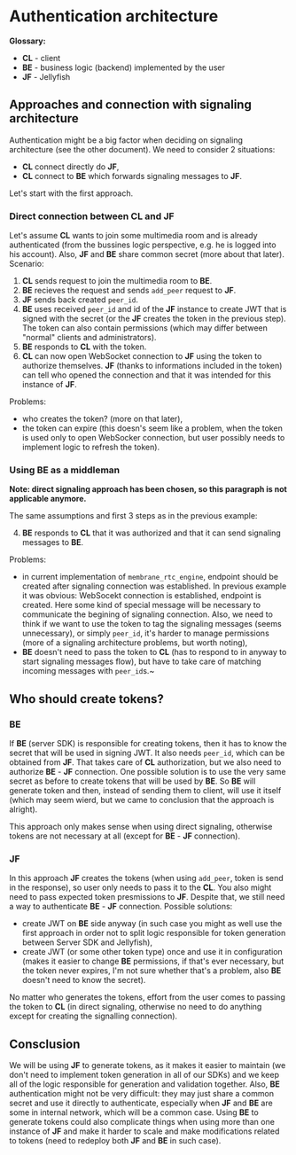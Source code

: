 # Authentication architecture

**Glossary:**

- **CL** - client
- **BE** - business logic (backend) implemented by the user
- **JF** - Jellyfish

## Approaches and connection with signaling architecture

Authentication might be a big factor when deciding on signaling architecture (see the other document). We need to consider 2 situations:

- **CL** connect directly do **JF**,
- **CL** connect to **BE** which forwards signaling messages to **JF**.

Let's start with the first approach.

### Direct connection between **CL** and **JF**

Let's assume **CL** wants to join some multimedia room and is already authenticated (from the bussines logic perspective, e.g. he is logged into his account).
Also, **JF** and **BE** share common secret (more about that later).
Scenario:

1) **CL** sends request to join the multimedia room to **BE**.
2) **BE** recieves the request and sends `add_peer` request to **JF**.
3) **JF** sends back created `peer_id`.
4) **BE** uses received `peer_id` and id of the **JF** instance to create JWT that is signed with the secret (or the **JF** creates the token in the previous step).
The token can also contain permissions (which may differ between "normal" clients and administrators).
5) **BE** responds to **CL** with the token.
6) **CL** can now open WebSocket connection to **JF** using the token to authorize themselves. **JF** (thanks to informations included in the token)
can tell who opened the connection and that it was intended for this instance of **JF**.

Problems:

- who creates the token? (more on that later),
- the token can expire (this doesn's seem like a problem, when the token is used only to open WebSocker connection, but user possibly needs to implement logic to refresh the token).

### Using **BE** as a middleman

**Note: direct signaling approach has been chosen, so this paragraph is not applicable anymore.**

The same assumptions and first 3 steps as in the previous example:

4) **BE** responds to **CL** that it was authorized and that it can send signaling messages to **BE**.

Problems:

- in current implementation of `membrane_rtc_engine`, endpoint should be created after signaling connection was established. In previous example it was obvious:
WebSocekt connection is established, endpoint is created. Here some kind of special message will be necessary to communicate the begining of signaling connection. Also, we need
to think if we want to use the token to tag the signaling messages (seems unnecessary), or simply `peer_id`, it's harder to manage permissions
(more of a signaling architecture problems, but worth noting),
- **BE** doesn't need to pass the token to **CL** (has to respond to in anyway to start signaling messages flow), but have to take care of matching incoming messages with `peer_id`s.~

## Who should create tokens?

### **BE**

If **BE** (server SDK) is responsible for creating tokens, then it has to know the secret that will be used in signing JWT. It also needs `peer_id`, which can be obtained from **JF**. That takes care of **CL** authorization, but we also need to authorize **BE** - **JF** connection. One possible solution is to use the very same secret as before to create tokens that will be used by **BE**. So **BE** will generate token and then, instead of sending them to client, will use it itself (which may seem wierd, but we came to conclusion that the approach is alright).

This approach only makes sense when using direct signaling, otherwise tokens are not necessary at all (except for **BE** - **JF** connection).

### **JF**

In this approach **JF** creates the tokens (when using `add_peer`, token is send in the response), so user only needs to pass it to the **CL**.
You also might need to pass expected token presmissions to **JF**.
Despite that, we still need a way to authenticate **BE** - **JF** connection. Possible solutions:

- create JWT on **BE** side anyway (in such case you might as well use the first approach in order not to split logic responsible for token generation between Server SDK and Jellyfish),
- create JWT (or some other token type) once and use it in configuration (makes it easier to change **BE** permissions, if that's ever necessary, but the token never expires, I'm not sure whether that's a problem, also **BE** doesn't need to know the secret).

No matter who generates the tokens, effort from the user comes to passing the token to **CL** (in direct signaling, otherwise no need to do anything except for creating the signalling connection).

## Consclusion

We will be using **JF** to generate tokens, as it makes it easier to maintain (we don't need to implement token generation in all of our SDKs) and we keep all of the logic responsible for generation and validation together.
Also, **BE** authentication might not be very difficult: they may just share a common secret and use it directly to authenticate, especially when **JF** and **BE** are some in internal network, which will be a common case.
Using **BE** to generate tokens could also complicate things when using more than one instance of **JF** and make it harder to scale and make modifications related to tokens (need to redeploy both **JF** and **BE** in such case).
